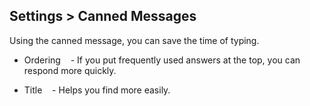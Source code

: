 ## Settings > Canned Messages

Using the canned message, you can save the time of typing.

* Ordering
   - If you put frequently used answers at the top, you can respond more quickly.

* Title
   - Helps you find more easily.